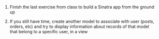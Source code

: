 1. Finish the last exercise from class to build a Sinatra app from the ground up

2. If you still have time, create another model to associate with user (posts, orders, etc) and
try to display information about records of that model that belong to a specific user, in a
view
